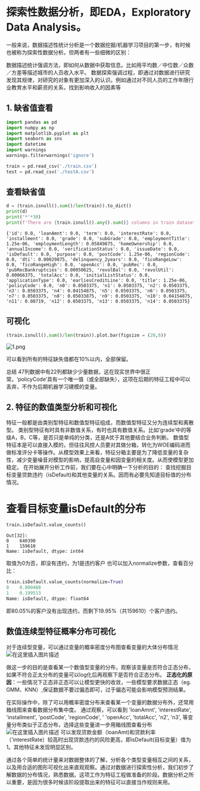 # 探索性数据分析，即EDA，Exploratory Data Analysis。
一般来说，数据描述性统计分析是一个数据挖掘/机器学习项目的第一步，有时候也被称为探索性数据分析。但两者有一些细微的区别：

数据描述统计强调方法，即如何从数据中获取信息。比如用平均数／中位数／众数／方差等描述城市的人员收入水平。
数据探索强调过程，即通过对数据进行研究发现其规律，对研究的对象有更加深入的认识。例如通过对不同人员的工作年限行业教育水平和薪资的关系，找到影响收入的因素等

## 1. 缺省值查看

```python
import pandas as pd
import numpy as np
import matplotlib.pyplot as plt
import seaborn as sns
import datetime
import warnings
warnings.filterwarnings('ignore')

train = pd.read_csv('./train.csv')
test = pd.read_csv('./testA.csv')
```
## 查看缺省值
```python
d = (train.isnull().sum()/len(train)).to_dict()
print(d)
print('*'*30)
print(f'There are {train.isnull().any().sum()} columns in train dataset with missing values.')
```
```
{'id': 0.0, 'loanAmnt': 0.0, 'term': 0.0, 'interestRate': 0.0, 'installment': 0.0, 'grade': 0.0, 'subGrade': 0.0, 'employmentTitle': 1.25e-06, 'employmentLength': 0.05849875, 'homeOwnership': 0.0, 'annualIncome': 0.0, 'verificationStatus': 0.0, 'issueDate': 0.0, 'isDefault': 0.0, 'purpose': 0.0, 'postCode': 1.25e-06, 'regionCode': 0.0, 'dti': 0.00029875, 'delinquency_2years': 0.0, 'ficoRangeLow': 0.0, 'ficoRangeHigh': 0.0, 'openAcc': 0.0, 'pubRec': 0.0, 'pubRecBankruptcies': 0.00050625, 'revolBal': 0.0, 'revolUtil': 0.00066375, 'totalAcc': 0.0, 'initialListStatus': 0.0, 'applicationType': 0.0, 'earliesCreditLine': 0.0, 'title': 1.25e-06, 'policyCode': 0.0, 'n0': 0.0503375, 'n1': 0.0503375, 'n2': 0.0503375, 'n3': 0.0503375, 'n4': 0.04154875, 'n5': 0.0503375, 'n6': 0.0503375, 'n7': 0.0503375, 'n8': 0.05033875, 'n9': 0.0503375, 'n10': 0.04154875, 'n11': 0.08719, 'n12': 0.0503375, 'n13': 0.0503375, 'n14': 0.0503375}
```




## 可视化
```python
(train.isnull().sum()/len(train)).plot.bar(figsize = (20,6))
```
![1.png](https://img-blog.csdnimg.cn/20201005212815575.png?x-oss-process=image/watermark,type_ZmFuZ3poZW5naGVpdGk,shadow_10,text_aHR0cHM6Ly9ibG9nLmNzZG4ubmV0L2FkZ2hqZ2Y=,size_16,color_FFFFFF,t_70#pic_center)

可以看到所有的特征缺失值都在10%以内，全部保留。

总结
 47列数据中有22列都缺少少量数据，这在现实世界中很正常。‘policyCode’具有一个唯一值（或全部缺失），这项在后期的特征工程中可以丢弃，不作为后期机器学习建模的变量。

## 2. 特征的数值类型分析和可视化
特征一般都是由类别型特征和数值型特征组成，而数值型特征又分为连续型和离散型。
类别型特征有时具有非数值关系，有时也具有数值关系。比如‘grade’中的等级A，B，C等，是否只是单纯的分类，还是A优于其他要结合业务判断。
数值型特征本是可以直接入模的，但往往风控人员要对其做分箱，转化为WOE编码进而做标准评分卡等操作。从模型效果上来看，特征分箱主要是为了降低变量的复杂性，减少变量噪音对模型的影响，提高自变量和因变量的相关度。从而使模型更加稳定。
在开始展开分析工作前，我们要在心中明确一下分析的目的： 查找挖掘目标变量贷款违约（isDefault)和其他变量的关系。因而有必要先知道目标值的分布情况。

# 查看目标变量isDefault的分布
```python
train.isDefault.value_counts()
```
```
Out[32]:
0    640390
1    159610
Name: isDefault, dtype: int64
```
取值为0为否，即没有违约，为1是违约客户
也可以加入normalize参数，查看百分比：
```py
train.isDefault.value_counts(normalize=True)
0    0.800488
1    0.199513
Name: isDefault, dtype: float64
```
即80.05%的客户没有出现违约，而剩下19.95%（共159610）个客户违约。






## 数值连续型特征概率分布可视化
对于连续型变量，可以通过变量的概率密度分布图查看变量的大体分布情况
![在这里插入图片描述](https://img-blog.csdnimg.cn/2020100521351416.png?x-oss-process=image/watermark,type_ZmFuZ3poZW5naGVpdGk,shadow_10,text_aHR0cHM6Ly9ibG9nLmNzZG4ubmV0L2FkZ2hqZ2Y=,size_16,color_FFFFFF,t_70#pic_center)

做这一步的目的是查看某一个数值型变量的分布，观察该变量是否符合正态分布，如果不符合正太分布的变量可以log化后再观察下是否符合正态分布。
**正态化的原因**：一些情况下正态非正态可以让模型更快的收敛，一些模型要求数据正态（eg. GMM、KNN）,保证数据不要过偏态即可，过于偏态可能会影响模型预测结果。

在实际操作中，除了可以用概率密度分布来查看某一个变量的数据分布外，还常用箱线图来查看数据分布集中度。
通过观察，可以看到 'loanAmnt', 'interestRate', 'installment', 'postCode', 'regionCode', ' 'openAcc', 'totalAcc', 'n2', 'n3', 等变量分布类似于正态分布，选择这些变量进一步用箱线图查看分布
![在这里插入图片描述](https://img-blog.csdnimg.cn/20201005213655851.png?x-oss-process=image/watermark,type_ZmFuZ3poZW5naGVpdGk,shadow_10,text_aHR0cHM6Ly9ibG9nLmNzZG4ubmV0L2FkZ2hqZ2Y=,size_16,color_FFFFFF,t_70#pic_center)
可以发现贷款金额（loanAmt)和贷款利率（'interestRate）较高时出现贷款违约的风险更高，即isDefault(目标变量）值为1。其他特征未发现明显区别。


通过各个简单的统计量来对数据整体的了解，分析各个类型变量相互之间的关系，以及用合适的图形可视化出来直观观察。通过对数据进行探索性分析，我们初步了解数据的分布情况，熟悉数据。这项工作为特征工程做准备的阶段。数据分析之所以重要，是因为很多时候该阶段提取出来的特征可以直接当作规则来用。
